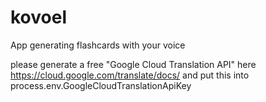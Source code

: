 # kovoel
App generating flashcards with your voice

please generate a free "Google Cloud Translation API" 
here https://cloud.google.com/translate/docs/ and 
put this into process.env.GoogleCloudTranslationApiKey
